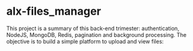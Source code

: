 # alx-files_manager
This project is a summary of this back-end trimester: authentication, NodeJS, MongoDB, Redis, pagination and background processing.  The objective is to build a simple platform to upload and view files: 
